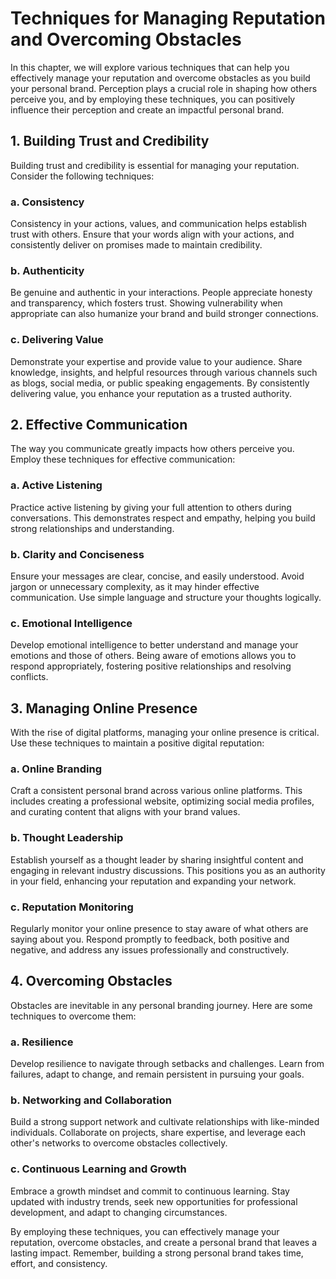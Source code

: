 Techniques for Managing Reputation and Overcoming Obstacles
======================================================================

In this chapter, we will explore various techniques that can help you effectively manage your reputation and overcome obstacles as you build your personal brand. Perception plays a crucial role in shaping how others perceive you, and by employing these techniques, you can positively influence their perception and create an impactful personal brand.

1\. Building Trust and Credibility
---------------------------------

Building trust and credibility is essential for managing your reputation. Consider the following techniques:

### a. Consistency

Consistency in your actions, values, and communication helps establish trust with others. Ensure that your words align with your actions, and consistently deliver on promises made to maintain credibility.

### b. Authenticity

Be genuine and authentic in your interactions. People appreciate honesty and transparency, which fosters trust. Showing vulnerability when appropriate can also humanize your brand and build stronger connections.

### c. Delivering Value

Demonstrate your expertise and provide value to your audience. Share knowledge, insights, and helpful resources through various channels such as blogs, social media, or public speaking engagements. By consistently delivering value, you enhance your reputation as a trusted authority.

2\. Effective Communication
--------------------------

The way you communicate greatly impacts how others perceive you. Employ these techniques for effective communication:

### a. Active Listening

Practice active listening by giving your full attention to others during conversations. This demonstrates respect and empathy, helping you build strong relationships and understanding.

### b. Clarity and Conciseness

Ensure your messages are clear, concise, and easily understood. Avoid jargon or unnecessary complexity, as it may hinder effective communication. Use simple language and structure your thoughts logically.

### c. Emotional Intelligence

Develop emotional intelligence to better understand and manage your emotions and those of others. Being aware of emotions allows you to respond appropriately, fostering positive relationships and resolving conflicts.

3\. Managing Online Presence
---------------------------

With the rise of digital platforms, managing your online presence is critical. Use these techniques to maintain a positive digital reputation:

### a. Online Branding

Craft a consistent personal brand across various online platforms. This includes creating a professional website, optimizing social media profiles, and curating content that aligns with your brand values.

### b. Thought Leadership

Establish yourself as a thought leader by sharing insightful content and engaging in relevant industry discussions. This positions you as an authority in your field, enhancing your reputation and expanding your network.

### c. Reputation Monitoring

Regularly monitor your online presence to stay aware of what others are saying about you. Respond promptly to feedback, both positive and negative, and address any issues professionally and constructively.

4\. Overcoming Obstacles
-----------------------

Obstacles are inevitable in any personal branding journey. Here are some techniques to overcome them:

### a. Resilience

Develop resilience to navigate through setbacks and challenges. Learn from failures, adapt to change, and remain persistent in pursuing your goals.

### b. Networking and Collaboration

Build a strong support network and cultivate relationships with like-minded individuals. Collaborate on projects, share expertise, and leverage each other's networks to overcome obstacles collectively.

### c. Continuous Learning and Growth

Embrace a growth mindset and commit to continuous learning. Stay updated with industry trends, seek new opportunities for professional development, and adapt to changing circumstances.

By employing these techniques, you can effectively manage your reputation, overcome obstacles, and create a personal brand that leaves a lasting impact. Remember, building a strong personal brand takes time, effort, and consistency.
